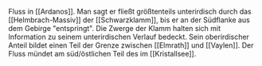 Fluss in [[Ardanos]]. Man sagt er fließt größtenteils unterirdisch durch das [[Helmbrach-Massiv]] der [[Schwarzklamm]], bis er an der Südflanke aus dem Gebirge "entspringt". Die Zwerge der Klamm halten sich mit Information zu seinem unterirdischen Verlauf bedeckt. Sein oberirdischer Anteil bildet einen Teil der Grenze zwischen [[Elmrath]] und [[Vaylen]]. Der Fluss mündet am süd/östlichen Teil des im [[Kristallsee]].